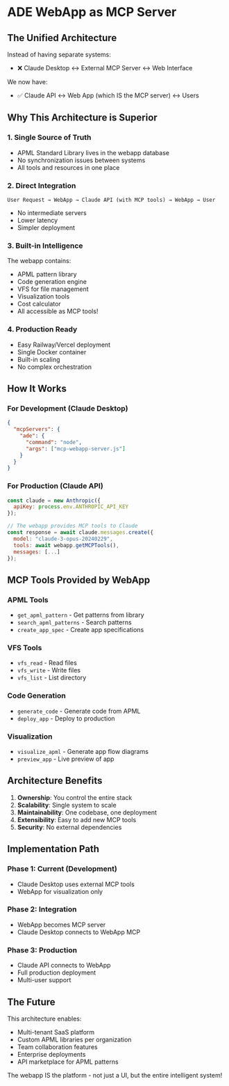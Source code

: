 # ADE WebApp as MCP Server

## The Unified Architecture

Instead of having separate systems:
- ❌ Claude Desktop ↔ External MCP Server ↔ Web Interface

We now have:
- ✅ Claude API ↔ Web App (which IS the MCP server) ↔ Users

## Why This Architecture is Superior

### 1. **Single Source of Truth**
- APML Standard Library lives in the webapp database
- No synchronization issues between systems
- All tools and resources in one place

### 2. **Direct Integration**
```
User Request → WebApp → Claude API (with MCP tools) → WebApp → User
```
- No intermediate servers
- Lower latency
- Simpler deployment

### 3. **Built-in Intelligence**
The webapp contains:
- APML pattern library
- Code generation engine
- VFS for file management
- Visualization tools
- Cost calculator
- All accessible as MCP tools!

### 4. **Production Ready**
- Easy Railway/Vercel deployment
- Single Docker container
- Built-in scaling
- No complex orchestration

## How It Works

### For Development (Claude Desktop)
```json
{
  "mcpServers": {
    "ade": {
      "command": "node",
      "args": ["mcp-webapp-server.js"]
    }
  }
}
```

### For Production (Claude API)
```javascript
const claude = new Anthropic({
  apiKey: process.env.ANTHROPIC_API_KEY
});

// The webapp provides MCP tools to Claude
const response = await claude.messages.create({
  model: "claude-3-opus-20240229",
  tools: await webapp.getMCPTools(),
  messages: [...]
});
```

## MCP Tools Provided by WebApp

### APML Tools
- `get_apml_pattern` - Get patterns from library
- `search_apml_patterns` - Search patterns
- `create_app_spec` - Create app specifications

### VFS Tools
- `vfs_read` - Read files
- `vfs_write` - Write files
- `vfs_list` - List directory

### Code Generation
- `generate_code` - Generate code from APML
- `deploy_app` - Deploy to production

### Visualization
- `visualize_apml` - Generate app flow diagrams
- `preview_app` - Live preview of app

## Architecture Benefits

1. **Ownership**: You control the entire stack
2. **Scalability**: Single system to scale
3. **Maintainability**: One codebase, one deployment
4. **Extensibility**: Easy to add new MCP tools
5. **Security**: No external dependencies

## Implementation Path

### Phase 1: Current (Development)
- Claude Desktop uses external MCP tools
- WebApp for visualization only

### Phase 2: Integration
- WebApp becomes MCP server
- Claude Desktop connects to WebApp MCP

### Phase 3: Production
- Claude API connects to WebApp
- Full production deployment
- Multi-user support

## The Future

This architecture enables:
- Multi-tenant SaaS platform
- Custom APML libraries per organization
- Team collaboration features
- Enterprise deployments
- API marketplace for APML patterns

The webapp IS the platform - not just a UI, but the entire intelligent system!